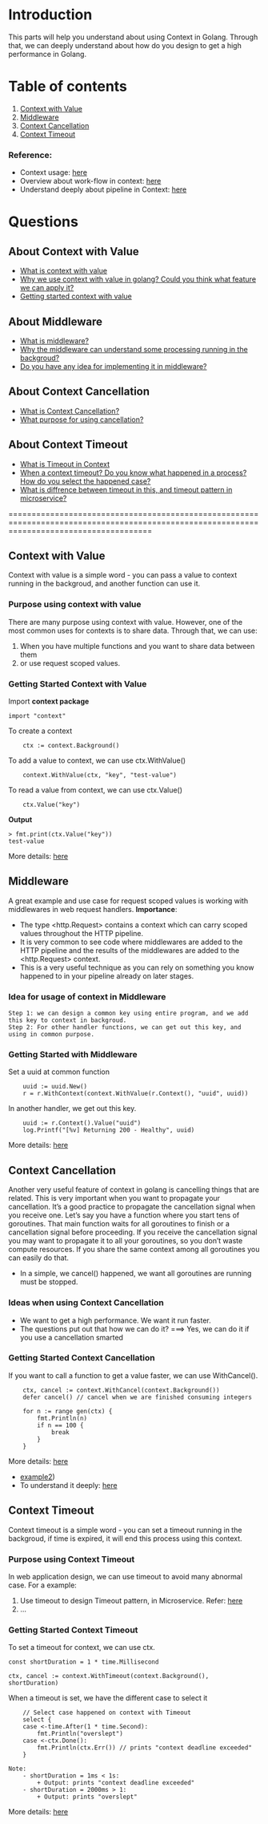 # Introduction
This parts will help you understand about using Context in Golang. Through that, we can deeply understand about how do you design to get a high performance in Golang.

# Table of contents
1. [Context with Value](#context-cancellation)
2. [Middleware](#middleware)
3. [Context Cancellation](#context-cancellation)
4. [Context Timeout](#context-timeout)

### Reference:
- Context usage: [here](https://dev.to/gopher/getting-started-with-go-context-l7g)
- Overview about work-flow in context: [here](https://www.sohamkamani.com/golang/context-cancellation-and-values/)
- Understand deeply about pipeline in Context: [here](https://go.dev/blog/pipelines)

# Questions
## About Context with Value
* [What is context with value](#context-with-value)
* [Why we use context with value in golang? Could you think what feature we can apply it?](#purpose-using-context-with-value)
* [Getting started context with value]()
## About Middleware
* [What is middleware?](#middleware)
* [Why the middleware can understand some processing running in the backgroud?](#middleware)
* [Do you have any idea for implementing it in middleware?](#idea-for-usage-of-context-in-middleware)
## About Context Cancellation
* [What is Context Cancellation?](#context-cancellation)
* [What purpose for using cancellation?](#getting-started-context-cancellation)

## About Context Timeout 
* [What is Timeout in Context](#context-timeout)
* [When a context timeout? Do you know what happened in a process? How do you select the happened case?](#getting-started-context-timeout)
* [What is diffrence between timeout in this, and timeout pattern in microservice?]()

===========================================================================================================================================

## Context with Value
Context with value is a simple word - you can pass a value to context running in the backgroud, and another function can use it.

### Purpose using context with value
There are many purpose using context with value. However, one of the most common uses for contexts is to share data. Through that, we can use:
1. When you have multiple functions and you want to share data between them
2. or use request scoped values.

### Getting Started Context with Value
Import **context package**
```
import "context"
```

To create a context
```
    ctx := context.Background()
```

To add a value to context, we can use ctx.WithValue()
```
    context.WithValue(ctx, "key", "test-value")
```

To read a value from context, we can use ctx.Value()
```
    ctx.Value("key")
```
**Output**
```
> fmt.print(ctx.Value("key"))
test-value
```
More details: [here](https://github.com/huavanthong/MasterGolang/blob/feature/context/01_GettingStarted/library/Context/context-with-value.go)

## Middleware
A great example and use case for request scoped values is working with middlewares in web request handlers. 
**Importance**:
- The type <http.Request> contains a context which can carry scoped values throughout the HTTP pipeline.
- It is very common to see code where middlewares are added to the HTTP pipeline and the results of the middlewares are added to the <http.Request> context. 
- This is a very useful technique as you can rely on something you know happened to in your pipeline already on later stages.
### Idea for usage of context in Middleware
```
Step 1: we can design a common key using entire program, and we add this key to context in backgroud.
Step 2: For other handler functions, we can get out this key, and using in common purpose.
```
### Getting Started with Middleware
Set a uuid at common function
```
    uuid := uuid.New()
    r = r.WithContext(context.WithValue(r.Context(), "uuid", uuid))
```

In another handler, we get out this key.
```
    uuid := r.Context().Value("uuid")
    log.Printf("[%v] Returning 200 - Healthy", uuid)
```
More details: [here](https://github.com/huavanthong/MasterGolang/blob/feature/context/01_GettingStarted/library/Context/middleware.go)
## Context Cancellation
Another very useful feature of context in golang is cancelling things that are related. This is very important when you want to propagate your cancellation. It’s a good practice to propagate the cancellation signal when you receive one. Let’s say you have a function where you start tens of goroutines. That main function waits for all goroutines to finish or a cancellation signal before proceeding. If you receive the cancellation signal you may want to propagate it to all your goroutines, so you don’t waste compute resources. If you share the same context among all goroutines you can easily do that.
* In a simple, we cancel() happened, we want all goroutines are running must be stopped.
### Ideas when using Context Cancellation
- We want to get a high performance. We want it run faster.
- The questions put out that how we can do it?
===> Yes, we can do it if you use a cancellation smarted
### Getting Started Context Cancellation
If you want to call a function to get a value faster, we can use WithCancel().
```
	ctx, cancel := context.WithCancel(context.Background())
	defer cancel() // cancel when we are finished consuming integers

	for n := range gen(ctx) {
		fmt.Println(n)
		if n == 100 {
			break
		}
	}
```
More details: [here](https://github.com/huavanthong/MasterGolang/blob/feature/context/01_GettingStarted/library/Context/withCancel.go)
- [example2](https://github.com/huavanthong/MasterGolang/blob/feature/context/01_GettingStarted/library/Context/context-cancellation.go))
- To understand it deeply: [here](https://www.meisternote.com/app/note/p2AEeT5NTyfp/context-cancellation)
## Context Timeout
Context timeout is a simple word - you can set a timeout running in the backgroud, if time is expired, it will end this process using this context.

### Purpose using Context Timeout
In web application design, we can use timeout to avoid many abnormal case. For a example:
1. Use timeout to design Timeout pattern, in Microservice. Refer: [here](https://www.meisternote.com/app/note/0gdFcuDdHd3p/timeouts)
2. ...

### Getting Started Context Timeout
To set a timeout for context, we can use ctx.
```
const shortDuration = 1 * time.Millisecond

ctx, cancel := context.WithTimeout(context.Background(), shortDuration)
```

When a timeout is set, we have the different case to select it
```
    // Select case happened on context with Timeout
	select {
	case <-time.After(1 * time.Second):
		fmt.Println("overslept")
	case <-ctx.Done():
		fmt.Println(ctx.Err()) // prints "context deadline exceeded"
	}

Note:
    - shortDuration = 1ms < 1s:
        + Output: prints "context deadline exceeded"
    - shortDuration = 2000ms > 1:
        + Output: prints "overslept"
```
More details: [here](https://github.com/huavanthong/MasterGolang/blob/feature/context/01_GettingStarted/library/Context/withTimeout.go)
